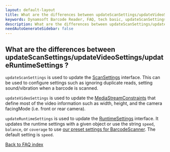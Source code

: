 ```yaml
---
layout: default-layout
title: What are the differences between updateScanSettings/updateVideoSettings/updateRuntimeSettings?
keywords: Dynamsoft Barcode Reader, FAQ, tech basic, updateScanSettings, updateVideoSettings, updateRuntimeSettings
description: What are the differences between updateScanSettings/updateVideoSettings/updateRuntimeSettings?
needAutoGenerateSidebar: false
---
```


## What are the differences between updateScanSettings/updateVideoSettings/updateRuntimeSettings ?

`updateScanSettings` is used to update the [ScanSettings](https://www.dynamsoft.com/barcode-reader/programming/javascript/api-reference/interface/ScanSettings.html?ver=latest) interface. This can be used to configure settings such as ignoring duplicate reads, setting sound/vibration when a barcode is scanned. 

`updateVideoSettings` is used to update the [MediaStreamConstraints](https://developer.mozilla.org/en-US/docs/Web/API/Media_Streams_API/Constraints) that define most of the video information such as width, height, and the camera facingMode (i.e. front or rear camera).

`updateRuntimeSettings` is used to update the [RuntimeSettings](https://www.dynamsoft.com/barcode-reader/programming/javascript/api-reference/interface/RuntimeSettings.html?ver=latest) interface. It updates the runtime settings with a given object or use the string `speed`, `balance`, or `coverage` to use [our preset settings for BarcodeScanner](https://www.dynamsoft.com/barcode-reader/parameters/structure-and-interfaces-of-parameters.html?ver=latest#using-runtime-settings-templates). The default setting is `speed`.

[Back to FAQ index](index.md)

